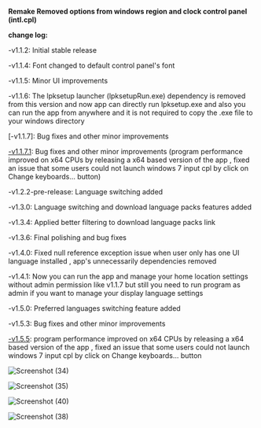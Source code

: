 **Remake Removed options from windows region and clock control panel (intl.cpl)**

**change log:**

-v1.1.2: Initial stable release

-v1.1.4: Font changed to default control panel's font

-v1.1.5: Minor UI improvements

-v1.1.6: The lpksetup launcher (lpksetupRun.exe) dependency is removed from this version and now app can directly run lpksetup.exe and also you can run the app from anywhere and it is not required to copy the .exe file to your windows directory

[-v1.1.7]: Bug fixes and other minor improvements

[-v1.1.7.1](https://github.com/MehranAkbarii/WindowsRegionAndLanguageRemake/releases/tag/v1.1.7.1): Bug fixes and other minor improvements (program performance improved on x64 CPUs by releasing a x64 based version of the app , fixed an issue that some users could not launch windows 7 input cpl by click on Change keyboards... button)

-v1.2.2-pre-release: Language switching added

-v1.3.0: Language switching and download language packs features added

-v1.3.4: Applied better filtering to download language packs link

-v1.3.6: Final polishing and bug fixes

-v1.4.0: Fixed null reference exception issue when user only has one UI language installed , app's unnecessarily dependencies removed

-v1.4.1: Now you can run the app and manage your home location settings without admin permission like v1.1.7 but still you need to run program as admin if you want to manage your display language settings

-v1.5.0: Preferred languages switching feature added

-v1.5.3: Bug fixes and other minor improvements

[-v1.5.5](https://github.com/MehranAkbarii/WindowsRegionAndLanguageRemake/releases/tag/v1.5.5): program performance improved on x64 CPUs by releasing a x64 based version of the app , fixed an issue that some users could not launch windows 7 input cpl by click on Change keyboards... button

![Screenshot (34)](https://github.com/MehranAkbarii/WindowsRegionAndLanguageRemake/assets/133998536/5c6a522c-099d-414f-917b-881d2e2f09bd)

![Screenshot (35)](https://github.com/MehranAkbarii/WindowsRegionAndLanguageRemake/assets/133998536/17acac52-2aac-410a-95d6-d111f7610b67)

![Screenshot (40)](https://github.com/MehranAkbarii/WindowsRegionAndLanguageRemake/assets/133998536/9a0e5835-074f-4eb9-91cb-c038b99083d5)

![Screenshot (38)](https://github.com/MehranAkbarii/WindowsRegionAndLanguageRemake/assets/133998536/f4d3feeb-c391-48fb-ab27-ebc5a99a1ac0)
